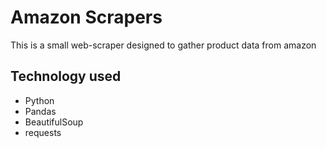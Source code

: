 # Amazon Scrapers

This is a small web-scraper designed to gather product data from amazon

## Technology used

- Python
- Pandas
- BeautifulSoup
- requests